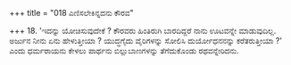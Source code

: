 +++
title = "018 ಎಣಿಸಲೇಕಿನ್ನದನು ಕೌರವ"

+++
18. 'ಇದನ್ನು ಯೋಚಿಸುವುದೇಕೆ ? ಕೌರವರು ಹಿಂತಿರುಗಿ ಬಾರದಿದ್ದರೆ ನಾನು ಊಟವನ್ನೇ ಮಾಡುವುದಿಲ್ಲ. ಅರ್ಜುನ ನೀನು ಏನು ಹೇಳುತ್ತೀಯಾ ? ಯುದ್ಧಗೈದು ವೈರಿಗಳನ್ನು ಸೋಲಿಸಿ ದುರ್ಯೋಧನನನ್ನು ಕರೆತರುತ್ತೀಯಾ ?' ಎಂದು ಧರ್ಮರಾಯನು ಕೇಳಲು ಪಾರ್ಥನು ಬಿಲ್ಲುಬಾಣಗಳನ್ನು ತೆಗೆದುಕೊಂಡು ರಥವನ್ನೇರಿದನು.